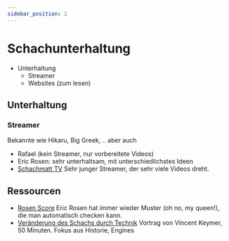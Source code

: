 ```yaml
---
sidebar_position: 2
---
```

# Schachunterhaltung

* Unterhaltung
    * Streamer
    * Websites (zum lesen)

## Unterhaltung

### Streamer

Bekannte wie Hikaru, Big Greek, .. aber auch

* Rafael (kein Streamer, nur vorbereitete Videos)
* Eric Rosen: sehr unterhaltsam, mit unterschiedlichstes Ideen
* [Schachmatt TV](https://www.youtube.com/@schachmatt) Sehr junger Streamer, der sehr viele Videos dreht.

## Ressourcen

* [Rosen Score](https://lichess.org/@/Lichess/blog/what-is-your-rosen-score/PuSIsIum) Eric Rosen hat immer wieder Muster (oh no, my queen!), die man automatisch checken kann.
* [Veränderung des Schachs durch Technik](https://youtu.be/IOQNVN4aX7s) Vortrag von Vincent Keymer, 50 Minuten. Fokus aus Historie, Engines